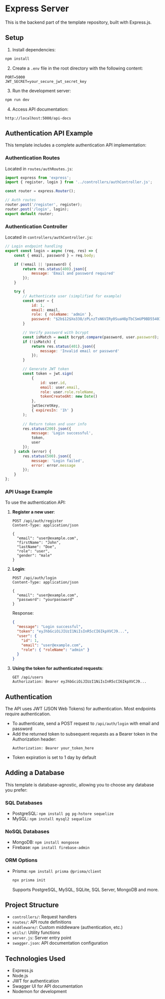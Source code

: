 # Express Server

This is the backend part of the template repository, built with Express.js.

## Setup

1. Install dependencies:
```bash
npm install
```

2. Create a `.env` file in the root directory with the following content:
```
PORT=5000
JWT_SECRET=your_secure_jwt_secret_key
```

3. Run the development server:
```bash
npm run dev
```

4. Access API documentation:
```
http://localhost:5000/api-docs
```

## Authentication API Example

This template includes a complete authentication API implementation:

### Authentication Routes

Located in `routes/authRoutes.js`:

```javascript
import express from 'express';
import { register, login } from '../controllers/authController.js';

const router = express.Router();

// Auth routes
router.post('/register', register);
router.post('/login', login);
export default router;
```

### Authentication Controller

Located in `controllers/authController.js`:

```javascript
// Login endpoint handling
export const login = async (req, res) => {
    const { email, password } = req.body;

    if (!email || !password) {
        return res.status(400).json({
            message: 'Email and password required'
        });
    }

    try {
        // Authenticate user (simplified for example)
        const user = { 
            id: 1,
            email: email,
            role: { roleName: 'admin' },
            password: "$2b$12$Xo338/zPLnzTsN6VIRy0SuaH8pTbCSmUP9BD5540ISKgJfgpmp80O"
        }

        // Verify password with bcrypt
        const isMatch = await bcrypt.compare(password, user.password);
        if (!isMatch) {
            return res.status(401).json({
                message: 'Invalid email or password'
            });
        }

        // Generate JWT token
        const token = jwt.sign(
            {
                id: user.id,
                email: user.email,
                role: user.role.roleName,
                tokenCreatedAt: new Date()
            },
            jwtSecretKey,
            { expiresIn: '1h' }
        );
      
        // Return token and user info
        res.status(200).json({
            message: 'Login successful',
            token,
            user
        });
    } catch (error) {
        res.status(500).json({
            message: 'Login failed',
            error: error.message
        });
    }
};
```

### API Usage Example

To use the authentication API:

1. **Register a new user**:
   ```
   POST /api/auth/register
   Content-Type: application/json
   
   {
     "email": "user@example.com",
     "firstName": "John",
     "lastName": "Doe",
     "role": "user",
     "gender": "male"
   }
   ```

2. **Login**:
   ```
   POST /api/auth/login
   Content-Type: application/json
   
   {
     "email": "user@example.com",
     "password": "yourpassword"
   }
   ```
   
   Response:
   ```json
   {
     "message": "Login successful",
     "token": "eyJhbGciOiJIUzI1NiIsInR5cCI6IkpXVCJ9...",
     "user": {
       "id": 1,
       "email": "user@example.com",
       "role": { "roleName": "admin" }
     }
   }
   ```

3. **Using the token for authenticated requests**:
   ```
   GET /api/users
   Authorization: Bearer eyJhbGciOiJIUzI1NiIsInR5cCI6IkpXVCJ9...
   ```

## Authentication

The API uses JWT (JSON Web Tokens) for authentication. Most endpoints require authentication.

- To authenticate, send a POST request to `/api/auth/login` with email and password
- Add the returned token to subsequent requests as a Bearer token in the Authorization header:
  ```
  Authorization: Bearer your_token_here
  ```
- Token expiration is set to 1 day by default

## Adding a Database

This template is database-agnostic, allowing you to choose any database you prefer:

### SQL Databases
- PostgreSQL: `npm install pg pg-hstore sequelize`
- MySQL: `npm install mysql2 sequelize`

### NoSQL Databases
- MongoDB: `npm install mongoose`
- Firebase: `npm install firebase-admin`

### ORM Options
- Prisma: `npm install prisma @prisma/client` 
  ```bash
  npx prisma init
  ```
  Supports PostgreSQL, MySQL, SQLite, SQL Server, MongoDB and more.

## Project Structure

- `controllers/`: Request handlers
- `routes/`: API route definitions
- `middleware/`: Custom middleware (authentication, etc.)
- `utils/`: Utility functions
- `server.js`: Server entry point
- `swagger.json`: API documentation configuration

## Technologies Used

- Express.js
- Node.js
- JWT for authentication
- Swagger UI for API documentation
- Nodemon for development 